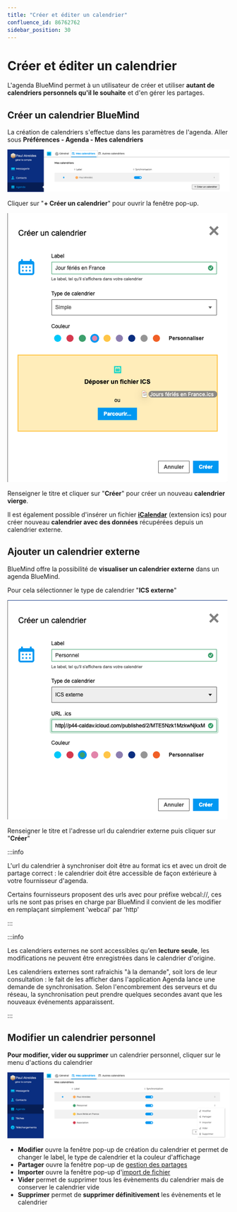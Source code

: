 ```yaml
---
title: "Créer et éditer un calendrier"
confluence_id: 86762762
sidebar_position: 30
---
```

# Créer et éditer un calendrier

L'agenda BlueMind permet à un utilisateur de créer et utiliser **autant de calendriers personnels qu'il le souhaite** et d'en gérer les partages.

## Créer un calendrier BlueMind

La création de calendriers s'effectue dans les paramètres de l'agenda. Aller sous **Préférences - Agenda - Mes calendriers**

**![](../../attachments/86762762/86764731.png)**

Cliquer sur "**+ Créer un calendrier**" pour ouvrir la fenêtre pop-up.

![](../../attachments/86762762/86764730.png)

Renseigner le titre et cliquer sur "**Créer**" pour créer un nouveau **calendrier vierge**.

Il est également possible d'insérer un fichier [**iCalendar**](Importer_et_exporter_un_calendrier.md) (extension ics) pour créer nouveau **calendrier avec des données** récupérées depuis un calendrier externe.


## Ajouter un calendrier externe

BlueMind offre la possibilité de **visualiser un calendrier externe** dans un agenda BlueMind.

Pour cela sélectionner le type de calendrier "**ICS externe**"

![](../../attachments/86762762/86764729.png)

Renseigner le titre et l'adresse url du calendrier externe puis cliquer sur "**Créer**"


:::info

L'url du calendrier à synchroniser doit être au format ics et avec un droit de partage correct : le calendrier doit être accessible de façon extérieure à votre fournisseur d'agenda.

Certains fournisseurs proposent des urls avec pour préfixe webcal://, ces urls ne sont pas prises en charge par BlueMind il convient de les modifier en remplaçant simplement 'webcal' par 'http'

:::


:::info

Les calendriers externes ne sont accessibles qu'en **lecture seule**, les modifications ne peuvent être enregistrées dans le calendrier d'origine.

Les calendriers externes sont rafraichis "à la demande", soit lors de leur consultation : le fait de les afficher dans l'application Agenda lance une demande de synchronisation. Selon l'encombrement des serveurs et du réseau, la synchronisation peut prendre quelques secondes avant que les nouveaux événements apparaissent.

:::


## Modifier un calendrier personnel

**Pour modifier, vider ou supprimer** un calendrier personnel, cliquer sur le menu d'actions du calendrier

![](../../attachments/86762762/86764728.png)

- **Modifier** ouvre la fenêtre pop-up de création du calendrier et permet de changer le label, le type de calendrier et la couleur d'affichage
- **Partager** ouvre la fenêtre pop-up de [gestion des partages](/Guide_de_l_utilisateur/L_agenda/Partager_un_calendrier/)
- **Importer** ouvre la fenêtre pop-up d'[import de fichier](/Guide_de_l_utilisateur/L_agenda/Importer_et_exporter_un_calendrier/)
- **Vider** permet de supprimer tous les évènements du calendrier mais de conserver le calendrier vide
- **Supprimer** permet de **supprimer définitivement** les évènements et le calendrier


